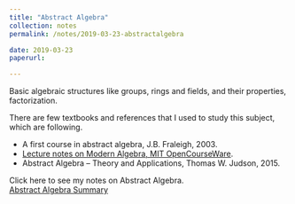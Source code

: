 ```yaml
---
title: "Abstract Algebra"
collection: notes
permalink: /notes/2019-03-23-abstractalgebra

date: 2019-03-23
paperurl:

---
```


Basic algebraic structures like groups, rings and fields, and their properties, factorization.

There are few textbooks and references that I used to study this subject, which are following.
* A first course in abstract algebra, J.B. Fraleigh, 2003.
* [Lecture notes on Modern Algebra, MIT OpenCourseWare](https://ocw.mit.edu/courses/mathematics/18-703-modern-algebra-spring-2013/lecture-notes/).
* Abstract Algebra – Theory and Applications, Thomas W. Judson, 2015.   

Click here to see my notes on Abstract Algebra.  
[Abstract Algebra Summary](http://austinyi.github.io/files/abstractalgebra.pdf)    
